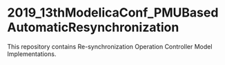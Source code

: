 # 2019_13thModelicaConf_PMUBasedAutomaticResynchronization
This repository contains Re-synchronization Operation Controller Model Implementations.

